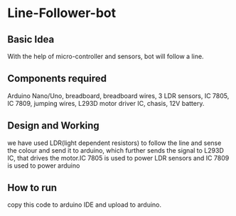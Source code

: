 # Line-Follower-bot
## Basic Idea
With the help of micro-controller and sensors, bot will follow a line.
## Components required
Arduino Nano/Uno, breadboard, breadboard wires, 3 LDR sensors, IC 7805, IC 7809, jumping wires, L293D motor driver IC, chasis, 12V battery.
## Design and Working
we have used LDR(light dependent resistors) to follow the line and sense the colour and send it to arduino, which further sends the signal to L293D IC, that drives the motor.IC 7805 is used to power LDR sensors and IC 7809 is used to power arduino
## How to run
copy this code to arduino IDE and upload to arduino.  
